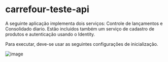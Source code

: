 # carrefour-teste-api
A seguinte aplicação implementa dois serviços: Controle de lançamentos e Consolidado diario. Estão incluidos também um serviço de cadastro de produtos e autenticação usando o Identity.

Para executar, deve-se usar as seguintes configurações de inicialização.

![image](https://github.com/tigasnogueira/carrefour-teste-api/assets/115575342/fc53ffde-9709-44ca-b077-2893483de36b)
